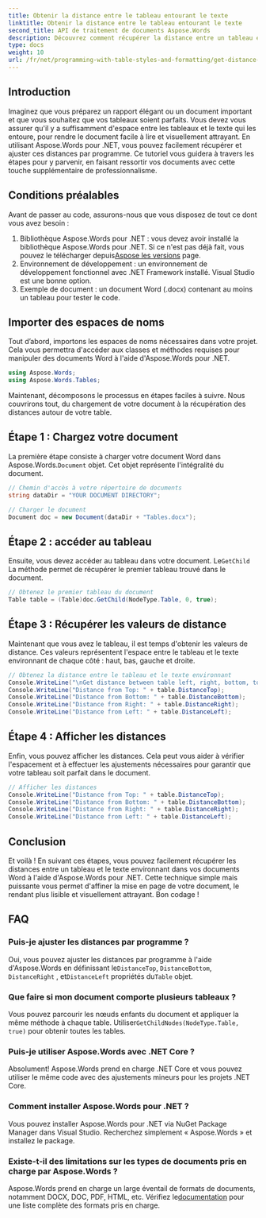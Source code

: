 ```yaml
---
title: Obtenir la distance entre le tableau entourant le texte
linktitle: Obtenir la distance entre le tableau entourant le texte
second_title: API de traitement de documents Aspose.Words
description: Découvrez comment récupérer la distance entre un tableau et le texte environnant dans des documents Word à l'aide d'Aspose.Words pour .NET. Améliorez la mise en page de vos documents avec ce guide.
type: docs
weight: 10
url: /fr/net/programming-with-table-styles-and-formatting/get-distance-between-table-surrounding-text/
---
```

## Introduction

Imaginez que vous préparez un rapport élégant ou un document important et que vous souhaitez que vos tableaux soient parfaits. Vous devez vous assurer qu'il y a suffisamment d'espace entre les tableaux et le texte qui les entoure, pour rendre le document facile à lire et visuellement attrayant. En utilisant Aspose.Words pour .NET, vous pouvez facilement récupérer et ajuster ces distances par programme. Ce tutoriel vous guidera à travers les étapes pour y parvenir, en faisant ressortir vos documents avec cette touche supplémentaire de professionnalisme.

## Conditions préalables

Avant de passer au code, assurons-nous que vous disposez de tout ce dont vous avez besoin :

1.  Bibliothèque Aspose.Words pour .NET : vous devez avoir installé la bibliothèque Aspose.Words pour .NET. Si ce n'est pas déjà fait, vous pouvez le télécharger depuis[Aspose les versions](https://releases.aspose.com/words/net/) page.
2. Environnement de développement : un environnement de développement fonctionnel avec .NET Framework installé. Visual Studio est une bonne option.
3. Exemple de document : un document Word (.docx) contenant au moins un tableau pour tester le code.

## Importer des espaces de noms

Tout d’abord, importons les espaces de noms nécessaires dans votre projet. Cela vous permettra d'accéder aux classes et méthodes requises pour manipuler des documents Word à l'aide d'Aspose.Words pour .NET.

```csharp
using Aspose.Words;
using Aspose.Words.Tables;
```

Maintenant, décomposons le processus en étapes faciles à suivre. Nous couvrirons tout, du chargement de votre document à la récupération des distances autour de votre table.

## Étape 1 : Chargez votre document

 La première étape consiste à charger votre document Word dans Aspose.Words.`Document` objet. Cet objet représente l'intégralité du document.

```csharp
// Chemin d'accès à votre répertoire de documents
string dataDir = "YOUR DOCUMENT DIRECTORY";

// Charger le document
Document doc = new Document(dataDir + "Tables.docx");
```

## Étape 2 : accéder au tableau

 Ensuite, vous devez accéder au tableau dans votre document. Le`GetChild` La méthode permet de récupérer le premier tableau trouvé dans le document.

```csharp
// Obtenez le premier tableau du document
Table table = (Table)doc.GetChild(NodeType.Table, 0, true);
```

## Étape 3 : Récupérer les valeurs de distance

Maintenant que vous avez le tableau, il est temps d'obtenir les valeurs de distance. Ces valeurs représentent l'espace entre le tableau et le texte environnant de chaque côté : haut, bas, gauche et droite.

```csharp
// Obtenez la distance entre le tableau et le texte environnant
Console.WriteLine("\nGet distance between table left, right, bottom, top and the surrounding text.");
Console.WriteLine("Distance from Top: " + table.DistanceTop);
Console.WriteLine("Distance from Bottom: " + table.DistanceBottom);
Console.WriteLine("Distance from Right: " + table.DistanceRight);
Console.WriteLine("Distance from Left: " + table.DistanceLeft);
```

## Étape 4 : Afficher les distances

Enfin, vous pouvez afficher les distances. Cela peut vous aider à vérifier l'espacement et à effectuer les ajustements nécessaires pour garantir que votre tableau soit parfait dans le document.

```csharp
// Afficher les distances
Console.WriteLine("Distance from Top: " + table.DistanceTop);
Console.WriteLine("Distance from Bottom: " + table.DistanceBottom);
Console.WriteLine("Distance from Right: " + table.DistanceRight);
Console.WriteLine("Distance from Left: " + table.DistanceLeft);
```

## Conclusion

Et voilà ! En suivant ces étapes, vous pouvez facilement récupérer les distances entre un tableau et le texte environnant dans vos documents Word à l'aide d'Aspose.Words pour .NET. Cette technique simple mais puissante vous permet d'affiner la mise en page de votre document, le rendant plus lisible et visuellement attrayant. Bon codage !

## FAQ

### Puis-je ajuster les distances par programme ?
 Oui, vous pouvez ajuster les distances par programme à l'aide d'Aspose.Words en définissant le`DistanceTop`, `DistanceBottom`, `DistanceRight` , et`DistanceLeft` propriétés du`Table` objet.

### Que faire si mon document comporte plusieurs tableaux ?
 Vous pouvez parcourir les nœuds enfants du document et appliquer la même méthode à chaque table. Utiliser`GetChildNodes(NodeType.Table, true)` pour obtenir toutes les tables.

### Puis-je utiliser Aspose.Words avec .NET Core ?
Absolument! Aspose.Words prend en charge .NET Core et vous pouvez utiliser le même code avec des ajustements mineurs pour les projets .NET Core.

### Comment installer Aspose.Words pour .NET ?
Vous pouvez installer Aspose.Words pour .NET via NuGet Package Manager dans Visual Studio. Recherchez simplement « Aspose.Words » et installez le package.

### Existe-t-il des limitations sur les types de documents pris en charge par Aspose.Words ?
 Aspose.Words prend en charge un large éventail de formats de documents, notamment DOCX, DOC, PDF, HTML, etc. Vérifiez le[documentation](https://reference.aspose.com/words/net/) pour une liste complète des formats pris en charge.